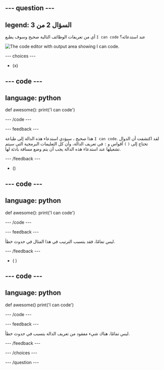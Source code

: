 
--- question ---
---
legend: السؤال 2 من 3
---

أي من تعريفات الوظائف التالية صحيح وسوف يطبع `I can code` عند استدعائه؟

![The code editor with output area showing <code>I can code</code>.](images/quiz2.png)

--- choices ---

- (x)

--- code ---
---
language: python
---

def awesome(): print('I can code')

--- /code ---

 --- feedback ---

هذا صحيح ، سيؤدي استدعاء هذه الدالة إلى طباعة `I can code`. لقد اكتشفت أن الدوال تحتاج إلى `(` `)` أقواس و `:` في تعريف الدالة، وأن كل التعليمات البرمجية التي سيتم تشغيلها عند استدعاء هذه الدالة يجب أن يتم وضع مسافة بادئة لها.

 --- /feedback ---

- ()

--- code ---
---
language: python
---

def awesome(): print('I can code')

--- /code ---

 --- feedback ---

 ليس تمامًا، فقد يتسبب الترتيب في هذا المثال في حدوث خطأ.

 --- /feedback ---

- ( )

--- code ---
---
language: python
---

def awesome() print('I can code')

--- /code ---

 --- feedback ---

ليس تمامًا، هناك شيء مفقود من تعريف الدالة يتسبب في حدوث خطأ.

 --- /feedback ---

--- /choices ---

--- /question ---
